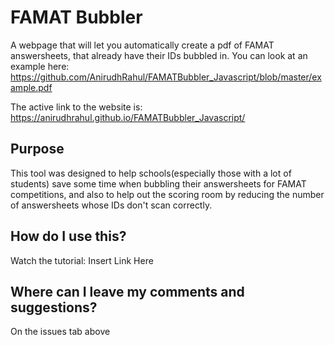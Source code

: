# FAMAT Bubbler
A webpage that will let you automatically create a pdf of FAMAT answersheets, that already have their IDs bubbled in.
You can look at an example here: https://github.com/AnirudhRahul/FAMATBubbler_Javascript/blob/master/example.pdf


The active link to the website is: https://anirudhrahul.github.io/FAMATBubbler_Javascript/
## Purpose
This tool was designed to help schools(especially those with a lot of students) save some time when bubbling their answersheets for FAMAT competitions, and also to help out the scoring room by reducing the number of answersheets whose IDs don't scan correctly.
## How do I use this?
Watch the tutorial: Insert Link Here
## Where can I leave my comments and suggestions?
On the issues tab above

